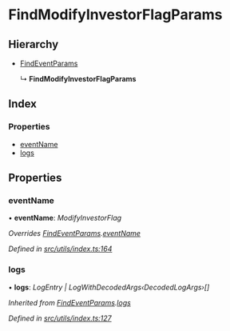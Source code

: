 # FindModifyInvestorFlagParams

## Hierarchy

* [FindEventParams]()

  ↳ **FindModifyInvestorFlagParams**

## Index

### Properties

* [eventName]()
* [logs]()

## Properties

### eventName

• **eventName**: _ModifyInvestorFlag_

_Overrides_ [_FindEventParams_]()_._[_eventName_]()

_Defined in_ [_src/utils/index.ts:164_](https://github.com/PolymathNetwork/polymath-sdk/blob/550676f/src/utils/index.ts#L164)

### logs

• **logs**: _LogEntry \| LogWithDecodedArgs‹DecodedLogArgs›\[\]_

_Inherited from_ [_FindEventParams_]()_._[_logs_]()

_Defined in_ [_src/utils/index.ts:127_](https://github.com/PolymathNetwork/polymath-sdk/blob/550676f/src/utils/index.ts#L127)

